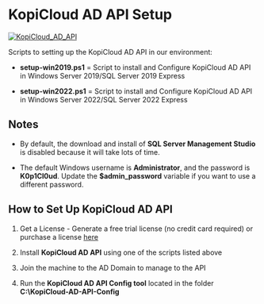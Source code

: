 # KopiCloud AD API Setup
[![KopiCloud_AD_API](https://img.shields.io/badge/kopiCloud_ad-v1.0+-blueviolet.svg)](https://www.kopicloud-ad-api.com)

Scripts to setting up the KopiCloud AD API in our environment:

- **setup-win2019.ps1** = Script to install and Configure KopiCloud AD API in Windows Server 2019/SQL Server 2019 Express 

- **setup-win2022.ps1** = Script to install and Configure KopiCloud AD API in Windows Server 2022/SQL Server 2022 Express 

## Notes

- By default, the download and install of **SQL Server Management Studio** is disabled because it will take lots of time.

- The default Windows username is **Administrator**, and the password is **K0p1Cl0ud**. Update the **$admin_password** variable if you want to use a different password.

## How to Set Up KopiCloud AD API

1. Get a License - Generate a free trial license (no credit card required) or purchase a license [here](https://www.kopicloud-ad-api.com/get-license)

2. Install **KopiCloud AD API** using one of the scripts listed above

3. Join the machine to the AD Domain to manage to the API

4. Run the **KopiCloud AD API Config tool** located in the folder **C:\KopiCloud-AD-API-Config**
